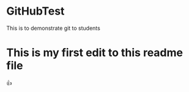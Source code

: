 # GitHubTest
This is to demonstrate git to students
# This is my first edit to this readme file
:+1:
